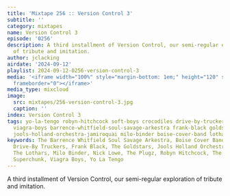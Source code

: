 ```yaml
---
title: 'Mixtape 256 :: Version Control 3'
subtitle: ''
category: mixtapes
name: Version Control 3
episode: '0256'
description: A third installment of Version Control, our semi-regular exploration
  of tribute and imitation.
author: jclacking
airdate: '2024-09-12'
playlist: 2024-09-12-0256-version-control-3
media: '<iframe width="100%" style="margin-bottom: 1em;" height="120" src="https://www.mixcloud.com/widget/iframe/?feed=%2Flouderthanwar%2Fthe-mixtape-256-version-control-3-2024-09-12%2F&hide_artwork=1&hide_cover=1&light=1"
  frameborder="0"></iframe>'
media_type: mixcloud
image:
  src: mixtapes/256-version-control-3.jpg
  caption: ''
index: Version Control 3
tags: yo-la-tengo robyn-hitchcock soft-boys crocodiles drive-by-truckers plugz superchunk
  viagra-boys barrence-whitfield-soul-savage-arkestra frank-black goldstars nick-lowe
  jools-holland-orchestra-jamiroquai milo-binder boise-cover-band lothars
keywords: The Barrence Whitfield Soul Savage Arkestra, Boise Cover Band, Crocodiles,
  Drive-By Truckers, Frank Black, The Goldstars, Jools Holland Orchestra And Jamiroquai,
  The Lothars, Milo Binder, Nick Lowe, The Plugz, Robyn Hitchcock, The Soft Boys,
  Superchunk, Viagra Boys, Yo La Tengo
---
```

A third installment of Version Control, our semi-regular exploration of tribute and imitation.
